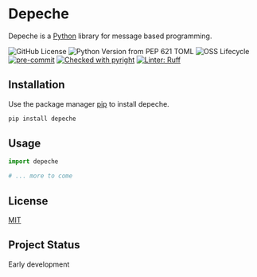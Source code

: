 # Depeche

Depeche is a [Python](https://python.org/) library for message based programming.

![GitHub License](https://img.shields.io/github/license/tom65536/depeche)
![Python Version from PEP 621 TOML](https://img.shields.io/python/required-version-toml?tomlFilePath=https%3A%2F%2Fraw.githubusercontent.com%2Ftom65536%2Fdepeche%2Frefs%2Fheads%2Fmain%2Fpyproject.toml)
![OSS Lifecycle](https://img.shields.io/osslifecycle?file_url=https%3A%2F%2Fraw.githubusercontent.com%2Ftom65536%2Fdepeche%2Frefs%2Fheads%2Fmain%2FOSSMETADATA)
[![pre-commit](https://img.shields.io/badge/pre--commit-enabled-brightgreen?logo=pre-commit)](https://github.com/pre-commit/pre-commit)
[![Checked with pyright](https://microsoft.github.io/pyright/img/pyright_badge.svg)](https://microsoft.github.io/pyright/)
[![Linter: Ruff](https://img.shields.io/badge/Linter-Ruff-brightgreen?style=flat-square)](https://github.com/charliermarsh/ruff)


## Installation

Use the package manager [pip](https://pip.pypa.io/en/stable/) to install depeche.

```bash
pip install depeche
```

## Usage

```python
import depeche

# ... more to come
```

## License

[MIT](https://choosealicense.com/licenses/mit/)

## Project Status

Early development
